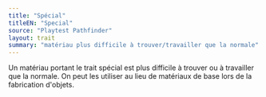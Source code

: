 ```yaml
---
title: "Spécial"
titleEN: "Special"
source: "Playtest Pathfinder"
layout: trait
summary: "matériau plus difficile à trouver/travailler que la normale"
---
```

Un matériau portant le trait spécial est plus difficile à trouver ou à travailler que la normale. On peut les utiliser au lieu de matériaux de base lors de la fabrication d'objets.

